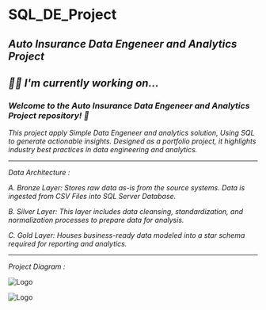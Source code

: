 # SQL_DE_Project

## *Auto Insurance Data Engeneer and Analytics Project*

## *👩‍💻 I'm currently working on...*

### *Welcome to the Auto Insurance Data Engeneer and Analytics Project repository! 🚀*

*This project apply Simple Data Engeneer and analytics solution, Using SQL to generate actionable insights. Designed as a portfolio project, it highlights industry best practices in data engineering and analytics.*

----------

*Data Architecture :*

*A. Bronze Layer: Stores raw data as-is from the source systems. Data is ingested from CSV Files into SQL Server Database.*

*B. Silver Layer: This layer includes data cleansing, standardization, and normalization processes to prepare data for analysis.*

*C. Gold Layer: Houses business-ready data modeled into a star schema required for reporting and analytics.*

----------

*Project Diagram :*

![Logo](C:/Users/Omar/Desktop/Omar_Files/SQL_Projects/InsuranceData_SQL_WareHouse_Project/SQL_DE_Project/docs/Project_Diagram.png)


![Logo](C:/Users/Omar/Desktop/Omar_Files/SQL_Projects/InsuranceData_SQL_WareHouse_Project/SQL_DE_Project/docs/Project_Diagram.png)


